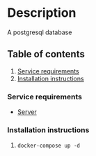 # Description

A postgresql database

## Table of contents

1. [Service requirements](#service-requirements)
1. [Installation instructions](#installation-instructions)

### Service requirements

- [Server](../../../base/operating-system)

### Installation instructions

1. `docker-compose up -d`
